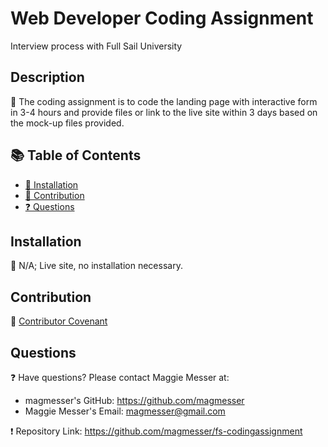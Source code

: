 
  # Web Developer Coding Assignment 
  Interview process with Full Sail University

  ## Description
  🔮 The coding assignment is to code the landing page with interactive form in 3-4 hours and provide files or link to the live site within 3 days based on the mock-up files provided.  

  ## 📚 Table of Contents
  * [🔧 Installation](#installation)
  * [🚧 Contribution](#contribution)
  * [❓ Questions](#questions)
  
  ## Installation
  🔧 N/A; Live site, no installation necessary.

  ## Contribution 
  🚧 [Contributor Covenant](https://www.contributor-covenant.org/) <br> 

  ## Questions
  ❓ Have questions? Please contact Maggie Messer at: <br>
  * magmesser's GitHub: https://github.com/magmesser <br> 
  * Maggie Messer's Email: magmesser@gmail.com <br>
  
  ❗ Repository Link: https://github.com/magmesser/fs-codingassignment
